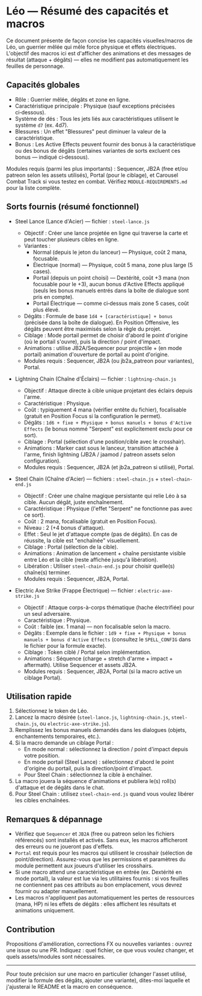# Léo — Résumé des capacités et macros

Ce document présente de façon concise les capacités visuelles/macros de Léo, un guerrier mêlée qui mêle force physique et effets électriques. L'objectif des macros ici est d'afficher des animations et des messages de résultat (attaque + dégâts) — elles ne modifient pas automatiquement les feuilles de personnage.

## Capacités globales

- Rôle : Guerrier mêlée, dégâts et zone en ligne.
- Caractéristique principale : Physique (sauf exceptions précisées ci‑dessous).
- Système de dés : Tous les jets liés aux caractéristiques utilisent le système `d7` (ex. 4d7).
- Blessures : Un effet "Blessures" peut diminuer la valeur de la caractéristique.
- Bonus : Les Active Effects peuvent fournir des bonus à la caractéristique ou des bonus de dégâts (certaines variantes de sorts excluent ces bonus — indiqué ci‑dessous).

Modules requis (parmi les plus importants) : Sequencer, JB2A (free et/ou patreon selon les assets utilisés), Portal (pour le ciblage), et Carousel Combat Track si vous testez en combat. Vérifiez `MODULE-REQUIREMENTS.md` pour la liste complète.

## Sorts fournis (résumé fonctionnel)

- Steel Lance (Lance d'Acier) — fichier : `steel-lance.js`

  - Objectif : Créer une lance projetée en ligne qui traverse la carte et peut toucher plusieurs cibles en ligne.
  - Variantes :
    - Normal (depuis le jeton du lanceur) — Physique, coût 2 mana, focusable.
    - Électrique (normal) — Physique, coût 5 mana, zone plus large (5 cases).
    - Portail (depuis un point choisi) — Dextérité, coût +3 mana (non focusable pour le +3), aucun bonus d'Active Effects appliqué (seuls les bonus manuels entrés dans la boîte de dialogue sont pris en compte).
    - Portail Électrique — comme ci‑dessus mais zone 5 cases, coût plus élevé.
  - Dégâts : Formule de base `1d4 + [caractéristique] + bonus` (précisée dans la boîte de dialogue). En Position Offensive, les dégâts peuvent être maximisés selon la règle du projet.
  - Ciblage : Mode portail permet de choisir d'abord le point d'origine (où le portail s'ouvre), puis la direction / point d'impact.
  - Animations : utilise JB2A/Sequencer pour projectile + (en mode portail) animation d'ouverture de portail au point d'origine.
  - Modules requis : Sequencer, JB2A (ou jb2a_patreon pour variantes), Portal.

- Lightning Chain (Chaîne d'Éclairs) — fichier : `lightning-chain.js`

  - Objectif : Attaque directe à cible unique projetant des éclairs depuis l'arme.
  - Caractéristique : Physique.
  - Coût : typiquement 4 mana (vérifier entête du fichier), focalisable (gratuit en Position Focus si la configuration le permet).
  - Dégâts : `1d6 + fixe + Physique + bonus manuels + bonus d'Active Effects` (le bonus nommé "Serpent" est explicitement exclu pour ce sort).
  - Ciblage : Portal (sélection d'une position/cible avec le crosshair).
  - Animations : Marker cast sous le lanceur, transition attachée à l'arme, finish lightning (JB2A / jaamod / patreon assets selon configuration).
  - Modules requis : Sequencer, JB2A (et jb2a_patreon si utilisé), Portal.

- Steel Chain (Chaîne d'Acier) — fichiers : `steel-chain.js` + `steel-chain-end.js`

  - Objectif : Créer une chaîne magique persistante qui relie Léo à sa cible. Aucun dégât, juste enchaînement.
  - Caractéristique : Physique (l'effet "Serpent" ne fonctionne pas avec ce sort).
  - Coût : 2 mana, focalisable (gratuit en Position Focus).
  - Niveau : 2 (+4 bonus d'attaque).
  - Effet : Seul le jet d'attaque compte (pas de dégâts). En cas de réussite, la cible est "enchaînée" visuellement.
  - Ciblage : Portal (sélection de la cible).
  - Animations : Animation de lancement + chaîne persistante visible entre Léo et la cible (reste affichée jusqu'à libération).
  - Libération : Utiliser `steel-chain-end.js` pour choisir quelle(s) chaîne(s) terminer.
  - Modules requis : Sequencer, JB2A, Portal.

- Electric Axe Strike (Frappe Électrique) — fichier : `electric-axe-strike.js`
  - Objectif : Attaque corps-à-corps thématique (hache électrifiée) pour un seul adversaire.
  - Caractéristique : Physique.
  - Coût : faible (ex. 1 mana) — non focalisable selon la macro.
  - Dégâts : Exemple dans le fichier : `1d9 + fixe + Physique + bonus manuels + bonus d'Active Effects` (consultez le `SPELL_CONFIG` dans le fichier pour la formule exacte).
  - Ciblage : Token ciblé / Portal selon implémentation.
  - Animations : Séquence (charge + stretch d'arme + impact + aftermath). Utilise Sequencer et assets JB2A.
  - Modules requis : Sequencer, JB2A, Portal (si la macro active un ciblage Portal).

## Utilisation rapide

1. Sélectionnez le token de Léo.
2. Lancez la macro désirée (`steel-lance.js`, `lightning-chain.js`, `steel-chain.js`, ou `electric-axe-strike.js`).
3. Remplissez les bonus manuels demandés dans les dialogues (objets, enchantements temporaires, etc.).
4. Si la macro demande un ciblage Portal :
   - En mode normal : sélectionnez la direction / point d'impact depuis votre position.
   - En mode portail (Steel Lance) : sélectionnez d'abord le point d'origine du portail, puis la direction/point d'impact.
   - Pour Steel Chain : sélectionnez la cible à enchaîner.
5. La macro jouera la séquence d'animations et publiera le(s) roll(s) d'attaque et de dégâts dans le chat.
6. Pour Steel Chain : utilisez `steel-chain-end.js` quand vous voulez libérer les cibles enchaînées.

## Remarques & dépannage

- Vérifiez que `Sequencer` et `JB2A` (free ou patreon selon les fichiers référencés) sont installés et activés. Sans eux, les macros afficheront des erreurs ou ne joueront pas d'effets.
- `Portal` est requis pour les macros qui utilisent le crosshair (sélection de point/direction). Assurez-vous que les permissions et paramètres du module permettent aux joueurs d'utiliser les crosshairs.
- Si une macro attend une caractéristique en entrée (ex. Dextérité en mode portail), la valeur est lue via les utilitaires fournis : si vos feuilles ne contiennent pas ces attributs au bon emplacement, vous devrez fournir ou adapter manuellement.
- Les macros n'appliquent pas automatiquement les pertes de ressources (mana, HP) ni les effets de dégâts : elles affichent les résultats et animations uniquement.

## Contribution

Propositions d'amélioration, corrections FX ou nouvelles variantes : ouvrez une issue ou une PR. Indiquez : quel fichier, ce que vous voulez changer, et quels assets/modules sont nécessaires.

---

Pour toute précision sur une macro en particulier (changer l'asset utilisé, modifier la formule des dégâts, ajouter une variante), dites-moi laquelle et j'ajusterai le README et la macro en conséquence.
